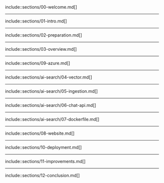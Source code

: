 include::sections/00-welcome.md[]

---

include::sections/01-intro.md[]

---

include::sections/02-preparation.md[]

---

include::sections/03-overview.md[]

---

include::sections/09-azure.md[]

---

include::sections/ai-search/04-vector.md[]

---

include::sections/ai-search/05-ingestion.md[]

---

include::sections/ai-search/06-chat-api.md[]

---

include::sections/ai-search/07-dockerfile.md[]

---

include::sections/08-website.md[]

---

include::sections/10-deployment.md[]

---

include::sections/11-improvements.md[]

---

include::sections/12-conclusion.md[]
